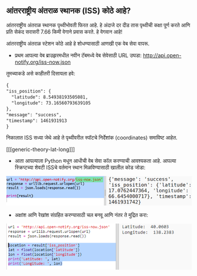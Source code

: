 ## आंतरराष्ट्रीय अंतराळ स्थानक (ISS) कोठे आहे?

आंतरराष्ट्रीय अंतराळ स्थानक पृथ्वीभोवती फिरत आहे. हे अंदाजे दर दीड तास पृथ्वीची कक्षा पूर्ण करते आणि प्रति सेकंद सरासरी 7.66 किमी वेगाने प्रवास करते. हे वेगवान आहे!

आंतरराष्ट्रीय अंतराळ स्टेशन कोठे आहे हे शोधण्यासाठी आणखी एक वेब सेवा वापरू.

+ प्रथम आपल्या वेब ब्राउझरमधील नवीन टॅबमध्ये वेब सेवेसाठी URL उघडा: <a href="http://api.open-notify.org/iss-now.json" target="_blank">http://api.open-notify.org/iss-now.json</a>

तुमच्याकडे असे काहीतरी दिसायला हवे:

    {
    "iss_position": {
      "latitude": 8.54938193505081, 
      "longitude": 73.16560793639105
    }, 
    "message": "success", 
    "timestamp": 1461931913
    }
    

निकालात ISS सध्या जेथे आहे ते पृथ्वीवरील स्पॉटचे निर्देशांक (coordinates) समाविष्ट आहेत.

[[[generic-theory-lat-long]]]

+ आता आपल्याला Python मधून आधीची वेब सेवा कॉल करण्याची आवश्यकता आहे. आपल्या स्क्रिप्टच्या शेवटी ISSचे वर्तमान स्थान मिळविण्यासाठी खालील कोड जोडा:

![screenshot](images/iss-location.png)

+ अक्षांश आणि रेखांश संग्रहित करण्यासाठी चल बनवू आणि नंतर ते मुद्रित करा:

![screenshot](images/iss-coordinates.png)